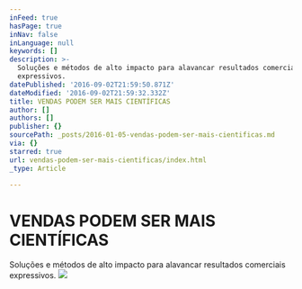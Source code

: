 ```yaml
---
inFeed: true
hasPage: true
inNav: false
inLanguage: null
keywords: []
description: >-
  Soluções e métodos de alto impacto para alavancar resultados comerciais
  expressivos.
datePublished: '2016-09-02T21:59:50.871Z'
dateModified: '2016-09-02T21:59:32.332Z'
title: VENDAS PODEM SER MAIS CIENTÍFICAS
author: []
authors: []
publisher: {}
sourcePath: _posts/2016-01-05-vendas-podem-ser-mais-cientificas.md
via: {}
starred: true
url: vendas-podem-ser-mais-cientificas/index.html
_type: Article

---
```

# VENDAS PODEM SER MAIS CIENTÍFICAS

Soluções e métodos de alto impacto para alavancar resultados comerciais expressivos.
![](https://the-grid-user-content.s3-us-west-2.amazonaws.com/5217afe8-3e21-4c9c-a17d-069ee02fae06.jpg)